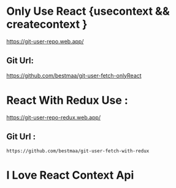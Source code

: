 # Only Use React {usecontext && createcontext }
  https://git-user-repo.web.app/
## Git Url:
  https://github.com/bestmaa/git-user-fetch-onlyReact

# React With Redux Use : 
  https://git-user-repo-redux.web.app/
## Git Url : 
    https://github.com/bestmaa/git-user-fetch-with-redux
    
# I Love React Context Api
